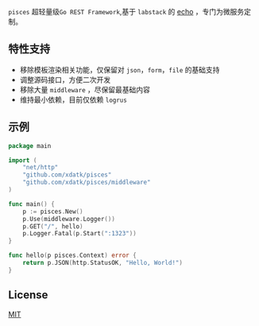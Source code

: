 `pisces` 超轻量级`Go REST Framework`,基于 `labstack` 的 [echo](https://github.com/labstack/echo) ，专门为微服务定制。

## 特性支持

- 移除模板渲染相关功能，仅保留对 `json`，`form`，`file` 的基础支持
- 调整源码接口，方便二次开发
- 移除大量 `middleware` ，尽保留最基础内容
- 维持最小依赖，目前仅依赖 `logrus`

## 示例

```go
package main

import (
	"net/http"
	"github.com/xdatk/pisces"
	"github.com/xdatk/pisces/middleware"
)

func main() {
	p := pisces.New()
	p.Use(middleware.Logger())
	p.GET("/", hello)
	p.Logger.Fatal(p.Start(":1323"))
}

func hello(p pisces.Context) error {
	return p.JSON(http.StatusOK, "Hello, World!")
}

```

## License

[MIT](https://github.com/labstack/echo/blob/master/LICENSE)
